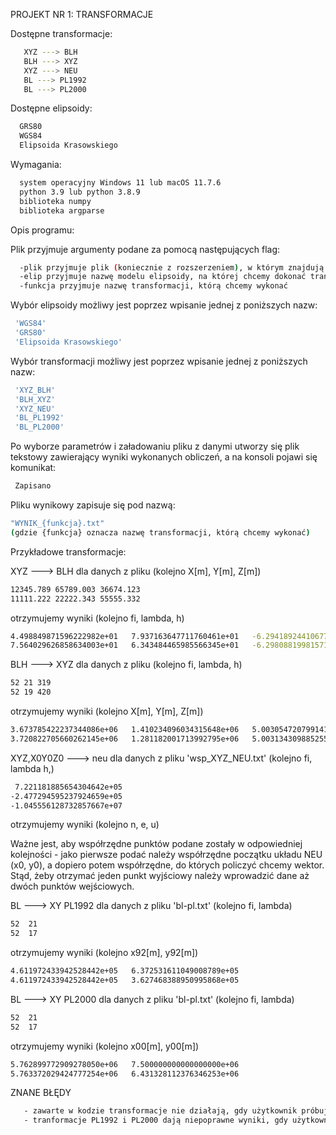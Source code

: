 PROJEKT NR 1: TRANSFORMACJE


Dostępne transformacje:
```sh
   XYZ ---> BLH
   BLH ---> XYZ
   XYZ ---> NEU
   BL ---> PL1992
   BL ---> PL2000
```  
 
 Dostępne elipsoidy:
 ```sh
   GRS80
   WGS84
   Elipsoida Krasowskiego
 ```
 
 Wymagania:
 ```sh
   system operacyjny Windows 11 lub macOS 11.7.6
   python 3.9 lub python 3.8.9
   biblioteka numpy
   biblioteka argparse
 ``` 
  
 Opis programu:
 
 Plik przyjmuje argumenty podane za pomocą następujących flag:
 ```sh
   -plik przyjmuje plik (koniecznie z rozszerzeniem), w którym znajdują się dane potrzebne do wykonania transformacji
   -elip przyjmuje nazwę modelu elipsoidy, na której chcemy dokonać transformacji
   -funkcja przyjmuje nazwę transformacji, którą chcemy wykonać
  ```
  
  Wybór elipsoidy możliwy jest poprzez wpisanie jednej z poniższych nazw:
  ```sh
   'WGS84'
   'GRS80'
   'Elipsoida Krasowskiego'
  ```
  
  Wybór transformacji możliwy jest poprzez wpisanie jednej z poniższych nazw:
  ```sh
   'XYZ_BLH'
   'BLH_XYZ'
   'XYZ_NEU'
   'BL_PL1992'
   'BL_PL2000'
  ```
  
  Po wyborze parametrów i załadowaniu pliku z danymi utworzy się plik tekstowy zawierający wyniki wykonanych obliczeń, a na konsoli pojawi się komunikat:
  ```sh
   Zapisano
  ```
  Pliku wynikowy zapisuje się pod nazwą:
  ```sh
  "WYNIK_{funkcja}.txt"
  (gdzie {funkcja} oznacza nazwę transformacji, którą chcemy wykonać)
  ```
  
  
  Przykładowe transformacje:
  
  XYZ ---> BLH
  dla danych z pliku (kolejno X[m], Y[m], Z[m])
  ```sh
  12345.789 65789.003 36674.123
  11111.222 22222.343 55555.332
  ```
  otrzymujemy wyniki (kolejno fi, lambda, h)
  ```sh
  4.498849871596222982e+01   7.937163647711760461e+01   -6.294189244106777012e+06
  7.564029626858634003e+01   6.343484465985566345e+01   -6.298088199815715663e+06
  ```
  
  BLH ---> XYZ
  dla danych z pliku (kolejno fi, lambda, h)
  ```sh
  52 21 319
  52 19 420
  ```
  otrzymujemy wyniki (kolejno X[m], Y[m], Z[m])
  ```sh
  3.673785422237344086e+06   1.410234096034315648e+06   5.003054720799141563e+06
  3.720822705660262145e+06   1.281182001713992795e+06   5.003134309885255992e+06
  ```
  
  XYZ,X0Y0Z0 ---> neu
  dla danych z pliku 'wsp_XYZ_NEU.txt' (kolejno fi, lambda h,)
  ```sh
   7.221181885654304642e+05
  -2.477294595237924659e+05 
  -1.045556128732857667e+07
  ```
  otrzymujemy wyniki (kolejno n, e, u)
  
  Ważne jest, aby współrzędne punktów podane zostały w odpowiedniej kolejności - jako pierwsze podać należy współrzędne początku układu NEU (x0, y0), a dopiero potem współrzędne, do których policzyć chcemy wektor. Stąd, żeby otrzymać jeden punkt wyjściowy należy wprowadzić dane aż dwóch punktów wejściowych.
  
  BL ---> XY PL1992
  dla danych z pliku 'bl-pl.txt' (kolejno fi, lambda)
  ```sh
  52  21
  52  17
  ```
  otrzymujemy wyniki (kolejno x92[m], y92[m])
  ```sh
  4.611972433942528442e+05   6.372531611049008789e+05
  4.611972433942528442e+05   3.627468388950995868e+05
  ```
  
  BL ---> XY PL2000
  dla danych z pliku 'bl-pl.txt' (kolejno fi, lambda)
  ```sh
  52  21
  52  17
  ```
  otrzymujemy wyniki (kolejno x00[m], y00[m])
  ```sh
  5.762899772909278050e+06   7.500000000000000000e+06
  5.763372029424777254e+06   6.431328112376346253e+06
  ```
   
   
   ZNANE BŁĘDY
   ```sh
      - zawarte w kodzie transformacje nie działają, gdy użytkownik próbuje wykonać je na elipsoidzie Krasowskiego
      - tranformacje PL1992 i PL2000 dają niepoprawne wyniki, gdy użytkownik próbuje wykonać je na elipspidzie Krasowskiego
   ```
 
